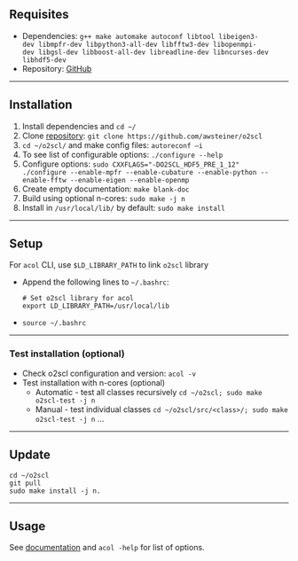 ## Requisites
- Dependencies: `g++ make automake autoconf libtool libeigen3-dev libmpfr-dev libpython3-all-dev libfftw3-dev libopenmpi-dev libgsl-dev libboost-all-dev libreadline-dev libncurses-dev libhdf5-dev` 
- Repository: [GitHub](./github.md)
___
## Installation 
 1. Install dependencies and `cd ~/` 
 2. Clone [repository](https://github.com/awsteiner/o2scl): `git clone https://github.com/awsteiner/o2scl` 
 3. `cd ~/o2scl/` and make config files: `autoreconf –i` 
 4. To see list of configurable options: `./configure --help` 
 5. Configure options: `sudo CXXFLAGS="-DO2SCL_HDF5_PRE_1_12" ./configure --enable-mpfr --enable-cubature --enable-python --enable-fftw --enable-eigen --enable-openmp` 
 6. Create empty documentation: `make blank-doc` 
 7. Build using optional n-cores: `sudo make -j n` 
 8. Install in `/usr/local/lib/` by default: `sudo make install` 
___
## Setup
For `acol` CLI, use `$LD_LIBRARY_PATH` to link `o2scl` library
 - Append the following lines to `~/.bashrc`:
	```
	# Set o2scl library for acol 
	export LD_LIBRARY_PATH=/usr/local/lib
	```
 - `source ~/.bashrc` 
___
### Test installation (optional)
 - Check o2scl configuration and version: `acol -v` 
 - Test installation with n-cores (optional)
   - Automatic - test all classes recursively
     `cd ~/o2scl; sudo make o2scl-test -j n` 
   - Manual - test individual classes
     `cd ~/o2scl/src/<class>/; sudo make o2scl-test -j n` ...
___
## Update 
```
cd ~/o2scl
git pull
sudo make install -j n.
```
___
## Usage
See [documentation](https://neutronstars.utk.edu/code/o2scl/html/index.html) and `acol -help` for list of options. 